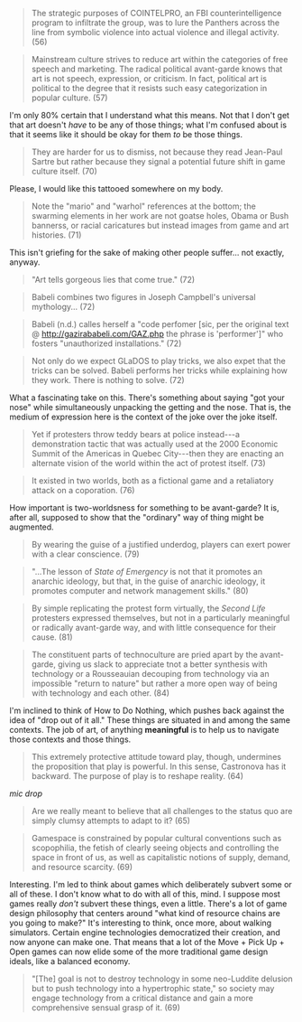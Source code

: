 > The strategic purposes of COINTELPRO, an FBI counterintelligence
> program to infiltrate the group, was to lure the Panthers across the
> line from symbolic violence into actual violence and illegal activity.
> (56)

> Mainstream culture strives to reduce art within the categories of free
> speech and marketing. The radical political avant-garde knows that art
> is not speech, expression, or criticism. In fact, political art is
> political to the degree that it resists such easy categorization in
> popular culture. (57)

I'm only 80% certain that I understand what this means. Not that I don't
get that art doesn't _have_ to be any of those things; what I'm confused
about is that it seems like it should be okay for them _to_ be those
things.

> They are harder for us to dismiss, not because they read Jean-Paul
> Sartre but rather because they signal a potential future shift in game
> culture itself. (70)

Please, I would like this tattooed somewhere on my body.

> Note the "mario" and "warhol" references at the bottom; the swarming
> elements in her work are not goatse holes, Obama or Bush bannerss, or
> racial caricatures but instead images from game and art histories.
> (71)

This isn't griefing for the sake of making other people suffer... not
exactly, anyway.

> "Art tells gorgeous lies that come true." (72)

> Babeli combines two figures in Joseph Campbell's universal
> mythology... (72)

> Babeli (n.d.) calles herself a "code perfomer [sic, per the original
> text @ http://gazirababeli.com/GAZ.php the phrase is 'performer']" who
> fosters "unauthorized installations." (72)

> Not only do we expect GLaDOS to play tricks, we also expet that the
> tricks can be solved. Babeli performs her tricks while explaining how
> they work. There is nothing to solve. (72)

What a fascinating take on this. There's something about saying "got
your nose" while simultaneously unpacking the getting and the nose. That
is, the medium of expression here is the context of the joke over the
joke itself.

> Yet if protesters throw teddy bears at police instead---a
> demonstration tactic that was actually used at the 2000 Economic
> Summit of the Americas in Quebec City---then they are enacting an
> alternate vision of the world within the act of protest itself. (73)

> It existed in two worlds, both as a fictional game and a retaliatory
> attack on a coporation. (76)

How important is two-worldsness for something to be avant-garde? It is,
after all, supposed to show that the "ordinary" way of thing might be
augmented.

> By wearing the guise of a justified underdog, players can exert power
> with a clear conscience. (79)

> "...The lesson of _State of Emergency_ is not that it promotes an anarchic
> ideology, but that, in the guise of anarchic ideology, it promotes
> computer and network management skills." (80)

> By simple replicating the protest form virtually, the _Second Life_
> protesters expressed themselves, but not in a particularly meaningful
> or radically avant-garde way, and with little consequence for their
> cause. (81)

> The constituent parts of technoculture are pried apart by the
> avant-garde, giving us slack to appreciate tnot a better synthesis
> with technology or a Rousseauian decouping from technology via an
> impossible "return to nature" but rather a more open way of being with
> technology and each other. (84)

I'm inclined to think of How to Do Nothing, which pushes back against
the idea of "drop out of it all." These things are situated in and among
the same contexts. The job of art, of anything __meaningful__ is to help
us to navigate those contexts and those things.

> This extremely protective attitude toward play, though, undermines the
> proposition that play is powerful. In this sense, Castronova has it
> backward. The purpose of play is to reshape reality. (64)

*mic drop*

> Are we really meant to believe that all challenges to the status quo
> are simply clumsy attempts to adapt to it? (65)

> Gamespace is constrained by popular cultural conventions such as
> scopophilia, the fetish of clearly seeing objects and controlling the
> space in front of us, as well as capitalistic notions of supply,
> demand, and resource scarcity. (69)

Interesting. I'm led to think about games which deliberately subvert
some or all of these. I don't know what to do with all of this, mind. I
suppose most games really _don't_ subvert these things, even a little.
There's a lot of game design philosophy that centers around "what kind
of resource chains are you going to make?" It's interesting to think,
once more, about walking simulators. Certain engine technologies
democratized their creation, and now anyone can make one. That means
that a lot of the Move + Pick Up + Open games can now elide some of the
more traditional game design ideals, like a balanced economy.

> "[The] goal is not to destroy technology in some neo-Luddite delusion
> but to push technology into a hypertrophic state," so society may
> engage technology from a critical distance and gain a more
> comprehensive sensual grasp of it. (69)

